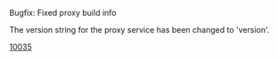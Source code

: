 Bugfix: Fixed proxy build info

The version string for the proxy service has been changed to 'version'.

[10035](https://github.com/owncloud/ocis/pull/10039)

